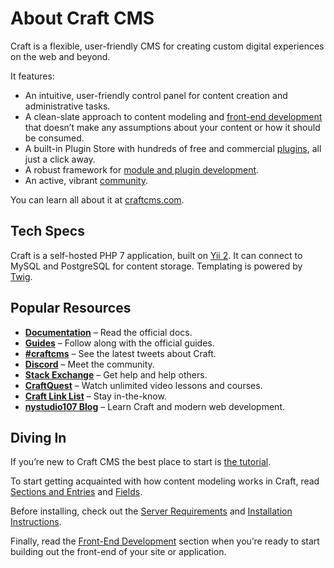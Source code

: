 # About Craft CMS

Craft is a flexible, user-friendly CMS for creating custom digital experiences on the web and beyond.

It features:

- An intuitive, user-friendly control panel for content creation and administrative tasks.
- A clean-slate approach to content modeling and [front-end development](dev/README.md) that doesn’t make any assumptions about your content or how it should be consumed.
- A built-in Plugin Store with hundreds of free and commercial [plugins](https://plugins.craftcms.com/), all just a click away.
- A robust framework for [module and plugin development](extend/README.md).
- An active, vibrant [community](https://craftcms.com/community).

You can learn all about it at [craftcms.com](https://craftcms.com).

## Tech Specs

Craft is a self-hosted PHP 7 application, built on [Yii 2](https://www.yiiframework.com/). It can connect to MySQL and PostgreSQL for content storage. Templating is powered by [Twig](https://twig.symfony.com).

## Popular Resources

- **[Documentation](http://docs.craftcms.com/v3/)** – Read the official docs.
- **[Guides](https://craftcms.com/guides)** – Follow along with the official guides.
- **[#craftcms](https://twitter.com/hashtag/craftcms)** – See the latest tweets about Craft.
- **[Discord](https://craftcms.com/discord)** – Meet the community.
- **[Stack Exchange](http://craftcms.stackexchange.com/)** – Get help and help others.
- **[CraftQuest](https://craftquest.io/)** – Watch unlimited video lessons and courses.
- **[Craft Link List](http://craftlinklist.com/)** – Stay in-the-know.
- **[nystudio107 Blog](https://nystudio107.com/blog)** – Learn Craft and modern web development.

## Diving In

If you’re new to Craft CMS the best place to start is [the tutorial](https://docs.craftcms.com/tutorial/).

To start getting acquainted with how content modeling works in Craft, read [Sections and Entries](sections-and-entries.md) and [Fields](fields.md).

Before installing, check out the [Server Requirements](requirements.md) and [Installation Instructions](installation.md).

Finally, read the [Front-End Development](dev/README.md) section when you’re ready to start building out the front-end of your site or application.
